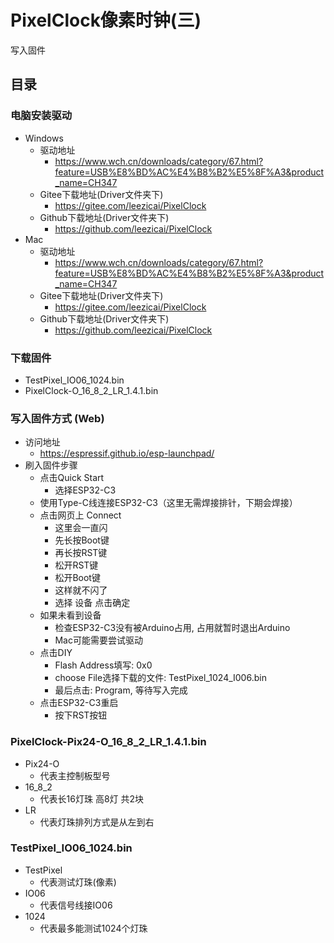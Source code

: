 # PixelClock像素时钟(三)  
  写入固件

## 目录

### 电脑安装驱动
- Windows
	- 驱动地址
		- https://www.wch.cn/downloads/category/67.html?feature=USB%E8%BD%AC%E4%B8%B2%E5%8F%A3&product_name=CH347
	- Gitee下载地址(Driver文件夹下)
		- https://gitee.com/leezicai/PixelClock
	- Github下载地址(Driver文件夹下)
		- https://github.com/leezicai/PixelClock
- Mac
	- 驱动地址
		- https://www.wch.cn/downloads/category/67.html?feature=USB%E8%BD%AC%E4%B8%B2%E5%8F%A3&product_name=CH347
	- Gitee下载地址(Driver文件夹下)
		- https://gitee.com/leezicai/PixelClock
	- Github下载地址(Driver文件夹下)
		- https://github.com/leezicai/PixelClock

### 下载固件
- TestPixel_IO06_1024.bin
- PixelClock-O_16_8_2_LR_1.4.1.bin

### 写入固件方式 (Web)
- 访问地址
	- https://espressif.github.io/esp-launchpad/
- 刷入固件步骤
	- 点击Quick Start
		- 选择ESP32-C3
	- 使用Type-C线连接ESP32-C3（这里无需焊接排针，下期会焊接）
	- 点击网页上 Connect
		- 这里会一直闪
		- 先长按Boot键
		- 再长按RST键
		- 松开RST键
		- 松开Boot键
		- 这样就不闪了
		- 选择 设备 点击确定
	- 如果未看到设备
		- 检查ESP32-C3没有被Arduino占用, 占用就暂时退出Arduino
		- Mac可能需要尝试驱动
	- 点击DIY
		- Flash Address填写:  0x0
		- choose File选择下载的文件: TestPixel_1024_I006.bin 
		- 最后点击: Program, 等待写入完成
	- 点击ESP32-C3重启
		- 按下RST按钮

### PixelClock-Pix24-O_16_8_2_LR_1.4.1.bin
- Pix24-O
	- 代表主控制板型号
- 16_8_2
	- 代表长16灯珠 高8灯 共2块
- LR
	- 代表灯珠排列方式是从左到右

### TestPixel_IO06_1024.bin
- TestPixel
	- 代表测试灯珠(像素)
- IO06
	- 代表信号线接IO06
- 1024
	- 代表最多能测试1024个灯珠
